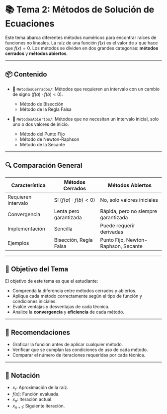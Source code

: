 # 📚 Tema 2: Métodos de Solución de Ecuaciones

Este tema abarca diferentes métodos numéricos para encontrar raíces de funciones no lineales. La raíz de una función $f(x)$ es el valor de $x$ que hace que $f(x) = 0$. Los métodos se dividen en dos grandes categorías: **métodos cerrados** y **métodos abiertos**.

---

## 📦 Contenido

- 📁 `MetodosCerrados/`: Métodos que requieren un intervalo con un cambio de signo ($f(a) \cdot f(b) < 0$).
  - Método de Bisección
  - Método de la Regla Falsa

- 📁 `MetodosAbiertos/`: Métodos que no necesitan un intervalo inicial, solo uno o dos valores de inicio.
  - Método del Punto Fijo
  - Método de Newton-Raphson
  - Método de la Secante

---

## 🔍 Comparación General

| Característica         | Métodos Cerrados               | Métodos Abiertos                      |
|------------------------|--------------------------------|----------------------------------------|
| Requieren intervalo    | Sí ($f(a) \cdot f(b) < 0$)     | No, solo valores iniciales            |
| Convergencia           | Lenta pero garantizada         | Rápida, pero no siempre garantizada   |
| Implementación         | Sencilla                       | Puede requerir derivadas              |
| Ejemplos               | Bisección, Regla Falsa         | Punto Fijo, Newton-Raphson, Secante   |

---

## 🎯 Objetivo del Tema

El objetivo de este tema es que el estudiante:
- Comprenda la diferencia entre métodos cerrados y abiertos.
- Aplique cada método correctamente según el tipo de función y condiciones iniciales.
- Evalúe ventajas y desventajas de cada técnica.
- Analice la **convergencia** y **eficiencia** de cada método.

---

## 📌 Recomendaciones

- Graficar la función antes de aplicar cualquier método.
- Verificar que se cumplan las condiciones de uso de cada método.
- Comparar el número de iteraciones requeridas por cada técnica.

---

## 🧮 Notación

- $x_r$: Aproximación de la raíz.
- $f(x)$: Función evaluada.
- $x_n$: Iteración actual.
- $x_{n+1}$: Siguiente iteración.
